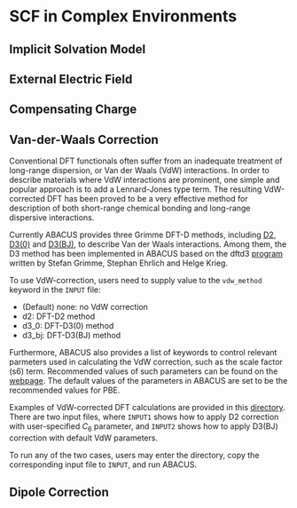 # SCF in Complex Environments

## Implicit Solvation Model

## External Electric Field

##  Compensating Charge

## Van-der-Waals Correction

Conventional DFT functionals often suffer from an inadequate treatment of long-range dispersion, or Van der Waals (VdW) interactions. In order to describe materials where VdW interactions are prominent, one simple and popular approach is to add a Lennard-Jones type term. The resulting VdW-corrected DFT has been proved to be a very effective method for description of both short-range chemical bonding and long-range dispersive interactions.

Currently ABACUS provides three Grimme DFT-D methods, including [D2](https://onlinelibrary.wiley.com/doi/abs/10.1002/jcc.20495), [D3(0)](https://aip.scitation.org/doi/10.1063/1.3382344) and [D3(BJ)](https://onlinelibrary.wiley.com/doi/abs/10.1002/jcc.21759), to describe Van der Waals interactions. Among them, the D3 method has been implemented in ABACUS based on the
dftd3 [program](https://www.chemie.uni-bonn.de/pctc/mulliken-center/software/dft-d3) written by Stefan Grimme, Stephan Ehrlich and Helge Krieg.

To use VdW-correction, users need to supply value to the `vdw_method` keyword in the `INPUT` file:

   - (Default) none: no VdW correction
   - d2: DFT-D2 method
   - d3_0: DFT-D3(0) method
   - d3_bj: DFT-D3(BJ) method

Furthermore, ABACUS also provides a list of keywords to control relevant parmeters used in calculating the VdW correction, such as the scale factor (s6) term. Recommended values of such parameters can be found on the [webpage](https://www.chemie.uni-bonn.de/pctc/mulliken-center/software/dft-d3). The default values of the parameters in ABACUS are set to be the recommended values for PBE.

Examples of VdW-corrected DFT calculations are provided in this [directory](). There are two input files, where `INPUT1` shows how to apply D2 correction with user-specified $C_6$ parameter, and `INPUT2` shows how to apply D3(BJ) correction with default VdW parameters.

To run any of the two cases, users may enter the directory, copy the corresponding input file to `INPUT`, and run ABACUS.

## Dipole Correction